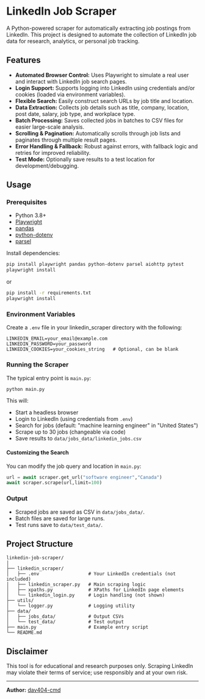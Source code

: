 # LinkedIn Job Scraper

A Python-powered scraper for automatically extracting job postings from LinkedIn. This project is designed to automate the collection of LinkedIn job data for research, analytics, or personal job tracking.

## Features

- **Automated Browser Control:** Uses Playwright to simulate a real user and interact with LinkedIn job search pages.
- **Login Support:** Supports logging into LinkedIn using credentials and/or cookies (loaded via environment variables).
- **Flexible Search:** Easily construct search URLs by job title and location.
- **Data Extraction:** Collects job details such as title, company, location, post date, salary, job type, and workplace type.
- **Batch Processing:** Saves collected jobs in batches to CSV files for easier large-scale analysis.
- **Scrolling & Pagination:** Automatically scrolls through job lists and paginates through multiple result pages.
- **Error Handling & Fallback:** Robust against errors, with fallback logic and retries for improved reliability.
- **Test Mode:** Optionally save results to a test location for development/debugging.

## Usage

### Prerequisites

- Python 3.8+
- [Playwright](https://playwright.dev/python/)
- [pandas](https://pandas.pydata.org/)
- [python-dotenv](https://pypi.org/project/python-dotenv/)
- [parsel](https://pypi.org/project/parsel/)

Install dependencies:

```bash
pip install playwright pandas python-dotenv parsel aiohttp pytest 
playwright install
```
or 
```bash
pip install -r requirements.txt
playwright install
```
### Environment Variables

Create a `.env` file in your linkedin_scraper directory with the following:

```
LINKEDIN_EMAIL=your_email@example.com
LINKEDIN_PASSWORD=your_password
LINKEDIN_COOKIES=your_cookies_string   # Optional, can be blank
```

### Running the Scraper

The typical entry point is `main.py`:

```bash
python main.py
```

This will:

- Start a headless browser
- Login to LinkedIn (using credentials from `.env`)
- Search for jobs (default: "machine learning engineer" in "United States")
- Scrape up to 30 jobs (changeable via code)
- Save results to `data/jobs_data/linkedin_jobs.csv`

#### Customizing the Search

You can modify the job query and location in `main.py`:

```python
url = await scraper.get_url("software engineer","Canada")
await scraper.scrape(url,limit=100)
```

### Output

- Scraped jobs are saved as CSV in `data/jobs_data/`.
- Batch files are saved for large runs.
- Test runs save to `data/test_data/`.

## Project Structure

```
linkedin-job-scraper/
│
├── linkedin_scraper/
│   ├── .env                  # Your LinkedIn credentials (not included)
│   ├── linkedin_scraper.py   # Main scraping logic
│   ├── xpaths.py             # XPaths for LinkedIn page elements
│   └── linkedin_login.py     # Login handling (not shown)
├── utils/
│   └── logger.py             # Logging utility
├── data/
│   ├── jobs_data/            # Output CSVs
│   └── test_data/            # Test output
├── main.py                   # Example entry script
└── README.md
```

## Disclaimer

This tool is for educational and research purposes only. Scraping LinkedIn may violate their terms of service; use responsibly and at your own risk.

---

**Author:** [dav404-cmd](https://github.com/dav404-cmd)